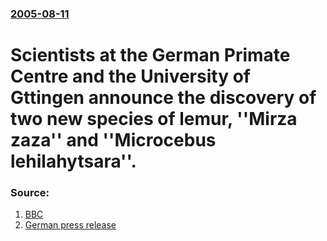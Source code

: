 ### [2005-08-11](/news/2005/08/11/index.md)

#  Scientists at the German Primate Centre and the University of Gttingen announce the discovery of two new species of lemur, ''Mirza zaza'' and ''Microcebus lehilahytsara''. 




### Source:

1. [BBC](http://news.bbc.co.uk/1/hi/sci/tech/4135670.stm)
2. [German press release](http://idw-online.de/pages/de/news123914)
